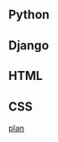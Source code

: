 ## Python
## Django
## HTML
## CSS

[plan](https://docs.google.com/document/d/1ArRGV_rZhdzXSMMK0xFhNYjFA9XwM6IqKb498FNchRU/edit?usp=sharing)
